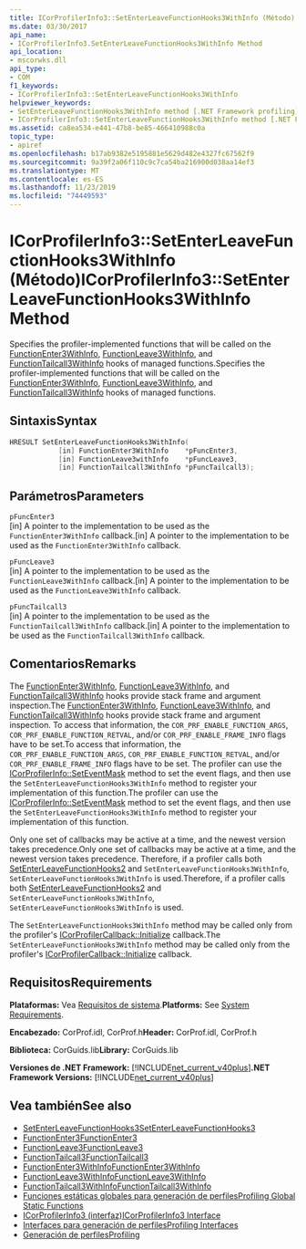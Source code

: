 ```yaml
---
title: ICorProfilerInfo3::SetEnterLeaveFunctionHooks3WithInfo (Método)
ms.date: 03/30/2017
api_name:
- ICorProfilerInfo3.SetEnterLeaveFunctionHooks3WithInfo Method
api_location:
- mscorwks.dll
api_type:
- COM
f1_keywords:
- ICorProfilerInfo3::SetEnterLeaveFunctionHooks3WithInfo
helpviewer_keywords:
- SetEnterLeaveFunctionHooks3WithInfo method [.NET Framework profiling]
- ICorProfilerInfo3::SetEnterLeaveFunctionHooks3WithInfo method [.NET Framework profiling]
ms.assetid: ca8ea534-e441-47b8-be85-466410988c0a
topic_type:
- apiref
ms.openlocfilehash: b17ab9382e5195881e5629d482e4327fc67562f9
ms.sourcegitcommit: 9a39f2a06f110c9c7ca54ba216900d038aa14ef3
ms.translationtype: MT
ms.contentlocale: es-ES
ms.lasthandoff: 11/23/2019
ms.locfileid: "74449593"
---
```

# <a name="icorprofilerinfo3setenterleavefunctionhooks3withinfo-method"></a><span data-ttu-id="6d513-102">ICorProfilerInfo3::SetEnterLeaveFunctionHooks3WithInfo (Método)</span><span class="sxs-lookup"><span data-stu-id="6d513-102">ICorProfilerInfo3::SetEnterLeaveFunctionHooks3WithInfo Method</span></span>
<span data-ttu-id="6d513-103">Specifies the profiler-implemented functions that will be called on the [FunctionEnter3WithInfo](../../../../docs/framework/unmanaged-api/profiling/functionenter3withinfo-function.md), [FunctionLeave3WithInfo](../../../../docs/framework/unmanaged-api/profiling/functionleave3withinfo-function.md), and [FunctionTailcall3WithInfo](../../../../docs/framework/unmanaged-api/profiling/functiontailcall3withinfo-function.md) hooks of managed functions.</span><span class="sxs-lookup"><span data-stu-id="6d513-103">Specifies the profiler-implemented functions that will be called on the [FunctionEnter3WithInfo](../../../../docs/framework/unmanaged-api/profiling/functionenter3withinfo-function.md), [FunctionLeave3WithInfo](../../../../docs/framework/unmanaged-api/profiling/functionleave3withinfo-function.md), and [FunctionTailcall3WithInfo](../../../../docs/framework/unmanaged-api/profiling/functiontailcall3withinfo-function.md) hooks of managed functions.</span></span>  
  
## <a name="syntax"></a><span data-ttu-id="6d513-104">Sintaxis</span><span class="sxs-lookup"><span data-stu-id="6d513-104">Syntax</span></span>  
  
```cpp  
HRESULT SetEnterLeaveFunctionHooks3WithInfo(  
            [in] FunctionEnter3WithInfo    *pFuncEnter3,  
            [in] FunctionLeave3withInfo    *pFuncLeave3,  
            [in] FunctionTailcall3WithInfo *pFuncTailcall3);  
```  
  
## <a name="parameters"></a><span data-ttu-id="6d513-105">Parámetros</span><span class="sxs-lookup"><span data-stu-id="6d513-105">Parameters</span></span>  
 `pFuncEnter3`  
 <span data-ttu-id="6d513-106">[in] A pointer to the implementation to be used as the `FunctionEnter3WithInfo` callback.</span><span class="sxs-lookup"><span data-stu-id="6d513-106">[in] A pointer to the implementation to be used as the `FunctionEnter3WithInfo` callback.</span></span>  
  
 `pFuncLeave3`  
 <span data-ttu-id="6d513-107">[in] A pointer to the implementation to be used as the `FunctionLeave3WithInfo` callback.</span><span class="sxs-lookup"><span data-stu-id="6d513-107">[in] A pointer to the implementation to be used as the `FunctionLeave3WithInfo` callback.</span></span>  
  
 `pFuncTailcall3`  
 <span data-ttu-id="6d513-108">[in] A pointer to the implementation to be used as the `FunctionTailcall3WithInfo` callback.</span><span class="sxs-lookup"><span data-stu-id="6d513-108">[in] A pointer to the implementation to be used as the `FunctionTailcall3WithInfo` callback.</span></span>  
  
## <a name="remarks"></a><span data-ttu-id="6d513-109">Comentarios</span><span class="sxs-lookup"><span data-stu-id="6d513-109">Remarks</span></span>  
 <span data-ttu-id="6d513-110">The [FunctionEnter3WithInfo](../../../../docs/framework/unmanaged-api/profiling/functionenter3withinfo-function.md), [FunctionLeave3WithInfo](../../../../docs/framework/unmanaged-api/profiling/functionleave3withinfo-function.md), and [FunctionTailcall3WithInfo](../../../../docs/framework/unmanaged-api/profiling/functiontailcall3withinfo-function.md) hooks provide stack frame and argument inspection.</span><span class="sxs-lookup"><span data-stu-id="6d513-110">The [FunctionEnter3WithInfo](../../../../docs/framework/unmanaged-api/profiling/functionenter3withinfo-function.md), [FunctionLeave3WithInfo](../../../../docs/framework/unmanaged-api/profiling/functionleave3withinfo-function.md), and [FunctionTailcall3WithInfo](../../../../docs/framework/unmanaged-api/profiling/functiontailcall3withinfo-function.md) hooks provide stack frame and argument inspection.</span></span> <span data-ttu-id="6d513-111">To access that information, the `COR_PRF_ENABLE_FUNCTION_ARGS`, `COR_PRF_ENABLE_FUNCTION_RETVAL`, and/or `COR_PRF_ENABLE_FRAME_INFO` flags have to be set.</span><span class="sxs-lookup"><span data-stu-id="6d513-111">To access that information, the `COR_PRF_ENABLE_FUNCTION_ARGS`, `COR_PRF_ENABLE_FUNCTION_RETVAL`, and/or `COR_PRF_ENABLE_FRAME_INFO` flags have to be set.</span></span> <span data-ttu-id="6d513-112">The profiler can use the [ICorProfilerInfo::SetEventMask](../../../../docs/framework/unmanaged-api/profiling/icorprofilerinfo-seteventmask-method.md) method to set the event flags, and then use the `SetEnterLeaveFunctionHooks3WithInfo` method to register your implementation of this function.</span><span class="sxs-lookup"><span data-stu-id="6d513-112">The profiler can use the [ICorProfilerInfo::SetEventMask](../../../../docs/framework/unmanaged-api/profiling/icorprofilerinfo-seteventmask-method.md) method to set the event flags, and then use the `SetEnterLeaveFunctionHooks3WithInfo` method to register your implementation of this function.</span></span>  
  
 <span data-ttu-id="6d513-113">Only one set of callbacks may be active at a time, and the newest version takes precedence.</span><span class="sxs-lookup"><span data-stu-id="6d513-113">Only one set of callbacks may be active at a time, and the newest version takes precedence.</span></span> <span data-ttu-id="6d513-114">Therefore, if a profiler calls both [SetEnterLeaveFunctionHooks2](../../../../docs/framework/unmanaged-api/profiling/icorprofilerinfo2-setenterleavefunctionhooks2-method.md) and `SetEnterLeaveFunctionHooks3WithInfo`, `SetEnterLeaveFunctionHooks3WithInfo` is used.</span><span class="sxs-lookup"><span data-stu-id="6d513-114">Therefore, if a profiler calls both [SetEnterLeaveFunctionHooks2](../../../../docs/framework/unmanaged-api/profiling/icorprofilerinfo2-setenterleavefunctionhooks2-method.md) and `SetEnterLeaveFunctionHooks3WithInfo`, `SetEnterLeaveFunctionHooks3WithInfo` is used.</span></span>  
  
 <span data-ttu-id="6d513-115">The `SetEnterLeaveFunctionHooks3WithInfo` method may be called only from the profiler's [ICorProfilerCallback::Initialize](../../../../docs/framework/unmanaged-api/profiling/icorprofilercallback-initialize-method.md) callback.</span><span class="sxs-lookup"><span data-stu-id="6d513-115">The `SetEnterLeaveFunctionHooks3WithInfo` method may be called only from the profiler's [ICorProfilerCallback::Initialize](../../../../docs/framework/unmanaged-api/profiling/icorprofilercallback-initialize-method.md) callback.</span></span>  
  
## <a name="requirements"></a><span data-ttu-id="6d513-116">Requisitos</span><span class="sxs-lookup"><span data-stu-id="6d513-116">Requirements</span></span>  
 <span data-ttu-id="6d513-117">**Plataformas:** Vea [Requisitos de sistema](../../../../docs/framework/get-started/system-requirements.md).</span><span class="sxs-lookup"><span data-stu-id="6d513-117">**Platforms:** See [System Requirements](../../../../docs/framework/get-started/system-requirements.md).</span></span>  
  
 <span data-ttu-id="6d513-118">**Encabezado:** CorProf.idl, CorProf.h</span><span class="sxs-lookup"><span data-stu-id="6d513-118">**Header:** CorProf.idl, CorProf.h</span></span>  
  
 <span data-ttu-id="6d513-119">**Biblioteca:** CorGuids.lib</span><span class="sxs-lookup"><span data-stu-id="6d513-119">**Library:** CorGuids.lib</span></span>  
  
 <span data-ttu-id="6d513-120">**Versiones de .NET Framework:** [!INCLUDE[net_current_v40plus](../../../../includes/net-current-v40plus-md.md)]</span><span class="sxs-lookup"><span data-stu-id="6d513-120">**.NET Framework Versions:** [!INCLUDE[net_current_v40plus](../../../../includes/net-current-v40plus-md.md)]</span></span>  
  
## <a name="see-also"></a><span data-ttu-id="6d513-121">Vea también</span><span class="sxs-lookup"><span data-stu-id="6d513-121">See also</span></span>

- [<span data-ttu-id="6d513-122">SetEnterLeaveFunctionHooks3</span><span class="sxs-lookup"><span data-stu-id="6d513-122">SetEnterLeaveFunctionHooks3</span></span>](../../../../docs/framework/unmanaged-api/profiling/icorprofilerinfo3-setenterleavefunctionhooks3-method.md)
- [<span data-ttu-id="6d513-123">FunctionEnter3</span><span class="sxs-lookup"><span data-stu-id="6d513-123">FunctionEnter3</span></span>](../../../../docs/framework/unmanaged-api/profiling/functionenter3-function.md)
- [<span data-ttu-id="6d513-124">FunctionLeave3</span><span class="sxs-lookup"><span data-stu-id="6d513-124">FunctionLeave3</span></span>](../../../../docs/framework/unmanaged-api/profiling/functionleave3-function.md)
- [<span data-ttu-id="6d513-125">FunctionTailcall3</span><span class="sxs-lookup"><span data-stu-id="6d513-125">FunctionTailcall3</span></span>](../../../../docs/framework/unmanaged-api/profiling/functiontailcall3-function.md)
- [<span data-ttu-id="6d513-126">FunctionEnter3WithInfo</span><span class="sxs-lookup"><span data-stu-id="6d513-126">FunctionEnter3WithInfo</span></span>](../../../../docs/framework/unmanaged-api/profiling/functionenter3withinfo-function.md)
- [<span data-ttu-id="6d513-127">FunctionLeave3WithInfo</span><span class="sxs-lookup"><span data-stu-id="6d513-127">FunctionLeave3WithInfo</span></span>](../../../../docs/framework/unmanaged-api/profiling/functionleave3withinfo-function.md)
- [<span data-ttu-id="6d513-128">FunctionTailcall3WithInfo</span><span class="sxs-lookup"><span data-stu-id="6d513-128">FunctionTailcall3WithInfo</span></span>](../../../../docs/framework/unmanaged-api/profiling/functiontailcall3withinfo-function.md)
- [<span data-ttu-id="6d513-129">Funciones estáticas globales para generación de perfiles</span><span class="sxs-lookup"><span data-stu-id="6d513-129">Profiling Global Static Functions</span></span>](../../../../docs/framework/unmanaged-api/profiling/profiling-global-static-functions.md)
- [<span data-ttu-id="6d513-130">ICorProfilerInfo3 (interfaz)</span><span class="sxs-lookup"><span data-stu-id="6d513-130">ICorProfilerInfo3 Interface</span></span>](../../../../docs/framework/unmanaged-api/profiling/icorprofilerinfo3-interface.md)
- [<span data-ttu-id="6d513-131">Interfaces para generación de perfiles</span><span class="sxs-lookup"><span data-stu-id="6d513-131">Profiling Interfaces</span></span>](../../../../docs/framework/unmanaged-api/profiling/profiling-interfaces.md)
- [<span data-ttu-id="6d513-132">Generación de perfiles</span><span class="sxs-lookup"><span data-stu-id="6d513-132">Profiling</span></span>](../../../../docs/framework/unmanaged-api/profiling/index.md)
